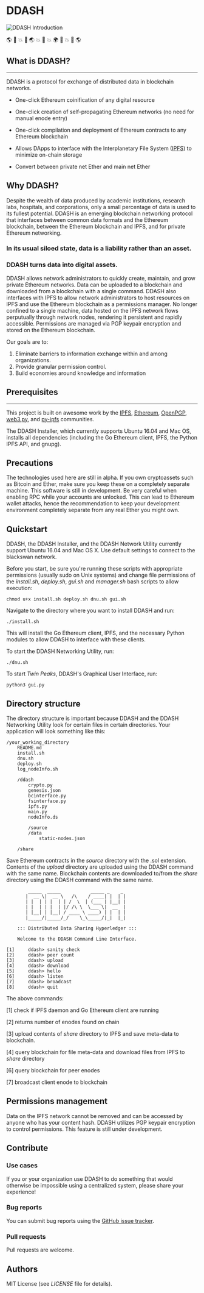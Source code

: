 # DDASH 
![DDASH Introduction](https://s3-us-west-1.amazonaws.com/ddash/ddash_intro.png)

:earth_americas: :rocket: :boom: :rocket: :earth_asia: :boom: :rocket: :boom: :earth_africa: :rocket: :boom: :rocket: :earth_americas:


## What is DDASH?
---
DDASH is a protocol for exchange of distributed data in blockchain networks.

* One-click Ethereum coinification of any digital resource

* One-click creation of self-propagating Ethereum networks (no need for manual enode entry)

* One-click compilation and deployment of Ethereum contracts to any Ethereum blockchain 

* Allows DApps to interface with the Interplanetary File System ([IPFS](https://github.com/ipfs/ipfs)) to minimize on-chain storage 

* Convert between private net Ether and main net Ether


## Why DDASH?
Despite the wealth of data produced by academic institutions, research labs, hospitals, and corporations, only a small percentage of data is used to its fullest potential. DDASH is an emerging blockchain networking protocol that interfaces between common data formats and the Ethereum blockchain, between the Ethereum blockchain and IPFS, and for private Ethereum networking.

### In its usual siloed state, data is a liability rather than an asset.

### DDASH turns data into digital assets.

DDASH allows network administrators to quickly create, maintain, and grow private Ethereum networks. Data can be uploaded to a blockchain and downloaded from a blockchain with a single command. DDASH also interfaces with IPFS to allow network administrators to host resources on IPFS and use the Ethereum blockchain as a permissions manager. No longer confined to a single machine, data hosted on the IPFS network flows perputually through network nodes, rendering it persistent and rapidly accessible. Permissions are managed via PGP keypair encryption and stored on the Ethereum blockchain. 

Our goals are to:

1. Eliminate barriers to information exchange within and among organizations.
2. Provide granular permission control.
3. Build economies around knowledge and information


## Prerequisites
---
This project is built on awesome work by the [IPFS](https://github.com/ipfs/ipfs), [Ethereum](https://www.ethereum.org), [OpenPGP](https://www.openpgp.org), [web3.py](https://github.com/pipermerriam/web3.py), and [py-ipfs](https://github.com/ipfs/py-ipfs-api) communities. 

The DDASH Installer, which currently supports Ubuntu 16.04 and Mac OS, installs all dependencies (including the Go Ethereum client, IPFS, the Python IPFS API, and gnupg).

## Precautions
The technologies used here are still in alpha. If you own cryptoassets such as Bitcoin and Ether, make sure you keep these on a completely separate machine. This software is still in development. Be very careful when enabling RPC while your accounts are unlocked. This can lead to Ethereum wallet attacks, hence the recommendation to keep your development environment completely separate from any real Ether you might own.


## Quickstart 
DDASH, the DDASH Installer, and the DDASH Network Utility currently support Ubuntu 16.04 and Mac OS X. Use default settings to connect to the blackswan network.

Before you start, be sure you're running these scripts with appropriate permissions (usually sudo on Unix systems) and change file permissions of the *install.sh*, *deploy.sh*, *gui.sh* and *manager.sh* bash scripts to allow execution:

```
chmod u+x install.sh deploy.sh dnu.sh gui.sh
```

Navigate to the directory where you want to install DDASH and run:
```
./install.sh
```
This will install the Go Ethereum client, IPFS, and the necessary Python modules to allow DDASH to interface with these clients. 

To start the DDASH Networking Utility, run:
```
./dnu.sh
```

To start *Twin Peaks*, DDASH's Graphical User Interface, run:
```
python3 gui.py
```


## Directory structure
The directory structure is important because DDASH and the DDASH Networking Utility look for certain files in certain directories. Your application will look something like this:
```
/your_working_directory
	README.md
	install.sh
	dnu.sh
	deploy.sh
	log_nodeInfo.sh

	/ddash
		crypto.py
		genesis.json
		bcinterface.py
		fsinterface.py
		ipfs.py
		main.py
		nodeInfo.ds
		
        /source
		/data
	    	static-nodes.json

	/share

```
Save Ethereum contracts in the *source* directory with the .sol extension.
Contents of the *upload* directory are uploaded using the DDASH command with the same name. Blockchain contents are downloaded to/from the *share* directory using the DDASH command with the same name.

```
        _____  _____           _____ _    _ 
       |  __ \|  __ \   /\    / ____| |  | |
       | |  | | |  | | /  \  | (___ | |__| |
       | |  | | |  | |/ /\ \  \___ \|  __  |
       | |__| | |__| / ____ \ ____) | |  | |
       |_____/|_____/_/    \_\_____/|_|  |_|
                                                                
    ::: Distributed Data Sharing Hyperledger :::

    Welcome to the DDASH Command Line Interface.

[1]		ddash> sanity check
[2]		ddash> peer count
[3]		ddash> upload
[4]		ddash> download
[5]		ddash> hello
[6]		ddash> listen
[7]		ddash> broadcast
[8]		ddash> quit

```
The above commands:

[1]  check if IPFS daemon and Go Ethereum client are running

[2]  returns number of enodes found on chain

[3]  upload contents of *share* directory to IPFS and save meta-data to blockchain.

[4]  query blockchain for file meta-data and download files from IPFS to *share* directory

[6] query blockchain for peer enodes

[7] broadcast client enode to blockchain


## Permissions management 
Data on the IPFS network cannot be removed and can be accessed by anyone who has your content hash. DDASH utilizes PGP keypair encryption to control permissions. This feature is still under development.

## Contribute
### Use cases
If you or your organization use DDASH to do something that would otherwise be impossible using a centralized system, please share your experience!

### Bug reports
You can submit bug reports using the [GitHub issue tracker](https://github.com/osmode/ddash/issues).

### Pull requests
Pull requests are welcome.

## Authors
MIT License (see *LICENSE* file for details).

